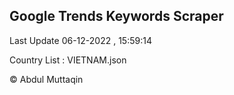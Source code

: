 

## Google Trends Keywords Scraper 
 
Last Update 06-12-2022 , 15:59:14

Country List :
VIETNAM.json



© Abdul Muttaqin 
